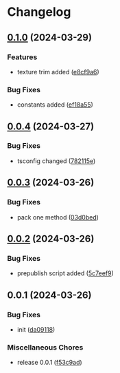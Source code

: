 # Changelog

## [0.1.0](https://github.com/ksv90/texture-packer/compare/v0.0.4...v0.1.0) (2024-03-29)


### Features

* texture trim added ([e8cf9a6](https://github.com/ksv90/texture-packer/commit/e8cf9a6c2631c251dc355f7b88ec3077c93bb448))


### Bug Fixes

* constants added ([ef18a55](https://github.com/ksv90/texture-packer/commit/ef18a55c09abed6fce9dd0be2ff23113ea95bd53))

## [0.0.4](https://github.com/ksv90/texture-packer/compare/v0.0.3...v0.0.4) (2024-03-27)


### Bug Fixes

* tsconfig changed ([782115e](https://github.com/ksv90/texture-packer/commit/782115e6693a4366b6e94b5e0bcc99efcbcd73f3))

## [0.0.3](https://github.com/ksv90/texture-packer/compare/v0.0.2...v0.0.3) (2024-03-26)


### Bug Fixes

* pack one method ([03d0bed](https://github.com/ksv90/texture-packer/commit/03d0bedbdc69a86607836f07e92efb54bb6edb74))

## [0.0.2](https://github.com/ksv90/texture-packer/compare/v0.0.1...v0.0.2) (2024-03-26)


### Bug Fixes

* prepublish script added ([5c7eef9](https://github.com/ksv90/texture-packer/commit/5c7eef99cc79e9e63800d1a140d0b6ef0dabf07d))

## 0.0.1 (2024-03-26)


### Bug Fixes

* init ([da09118](https://github.com/ksv90/texture-packer/commit/da0911835b3e8d9f47870b760973ee851fd40075))


### Miscellaneous Chores

* release 0.0.1 ([f53c9ad](https://github.com/ksv90/texture-packer/commit/f53c9add3d9342cc2d76cbe61828150d79b16989))
